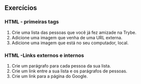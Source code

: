 ## Exercícios

### HTML - primeiras tags

1. Crie uma lista das pessoas que você já fez amizade na Trybe.
2. Adicione uma imagem que venha de uma URL externa.
3. Adicione uma imagem que está no seu computador, local.

### HTML -Links externos e internos

1. Crie um parágrafo para cada pessoa da sua lista.
2. Crie um link entre a sua lista e os parágrafos de pessoas.
3. Crie um link para a página do Google.
